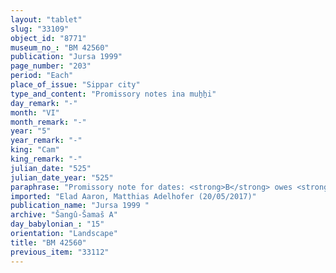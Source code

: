 ```yaml
---
layout: "tablet"
slug: "33109"
object_id: "8771"
museum_no_: "BM 42560"
publication: "Jursa 1999"
page_number: "203"
period: "Each"
place_of_issue: "Sippar city"
type_and_content: "Promissory notes ina muẖẖi"
day_remark: "-"
month: "VI"
month_remark: "-"
year: "5"
year_remark: "-"
king: "Cam"
king_remark: "-"
julian_date: "525"
julian_date_year: "525"
paraphrase: "Promissory note for dates: <strong>B</strong> owes <strong>A</strong> [x]100s+60 kor of dates. He is to pay half in Kislīm (IX) and half in Nisan (I). A clause excluding an earlier promissory note follows. 2 witnesses and the scribe: Nab&ucirc;-ittannu/Nab&ucirc;-&scaron;umu-lī&scaron;ir//&Scaron;ang&ucirc;-I&scaron;tar-Bābili.<br /> &nbsp;<br /> <strong>A</strong>&nbsp;= Rēmūtu/&Scaron;ama&scaron;-zēru-ibni; <strong>B</strong> = Bēl-rēmanni/Mu&scaron;eb&scaron;i-Marduk//&Scaron;ang&ucirc;-&Scaron;ama&scaron;"
imported: "Elad Aaron, Matthias Adelhofer (20/05/2017)"
publication_name: "Jursa 1999 "
archive: "Šangû-Šamaš A"
day_babylonian_: "15"
orientation: "Landscape"
title: "BM 42560"
previous_item: "33112"
---
```

